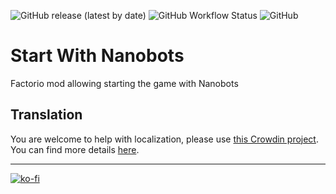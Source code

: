 ![GitHub release (latest by date)](https://img.shields.io/github/v/release/Porkchop13/Factorio-Start-With-Nanobots)
![GitHub Workflow Status](https://img.shields.io/github/workflow/status/Porkchop13/Factorio-Start-With-Nanobots/Lint?label=lint)
![GitHub](https://img.shields.io/github/license/Porkchop13/Factorio-Start-With-Nanobots)

# Start With Nanobots

Factorio mod allowing starting the game with Nanobots

## Translation

You are welcome to help with localization, please use [this Crowdin project](https://crowdin.com/project/factorio-mods-localization). You can find more details [here](https://github.com/dima74/factorio-mods-localization#how-to-translate-using-crowdin).

---

[![ko-fi](https://ko-fi.com/img/githubbutton_sm.svg)](https://ko-fi.com/Q5Q3BKJE8)
